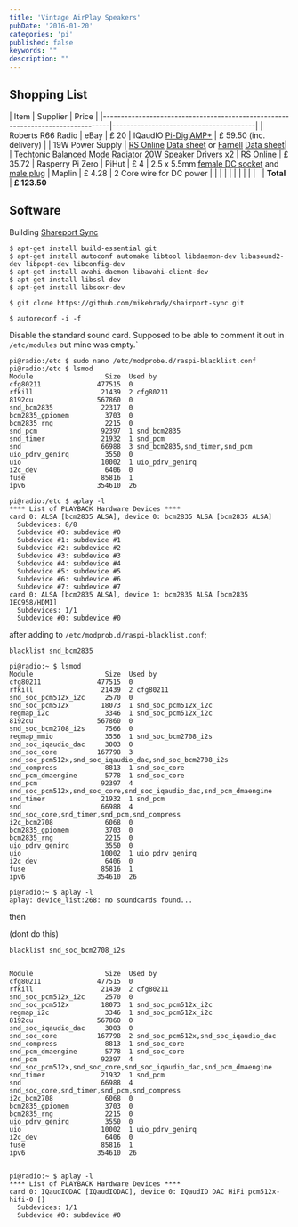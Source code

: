 ```yaml
---
title: 'Vintage AirPlay Speakers'
pubDate: '2016-01-20'
categories: 'pi'
published: false
keywords: ""
description: ""
---
```



<!-- more -->

## Shopping List

| Item | Supplier | Price |
|--------------------------------------------------------------------------------|----------------------------------------|
| Roberts R66 Radio     | eBay   | £ 20
| IQaudIO [Pi-DigiAMP+](http://www.iqaudio.co.uk/home/9-pi-digiamp-0712411999650.html)      | £ 59.50 (inc. delivery) |
| 19W Power Supply | [RS Online](http://uk.rs-online.com/web/p/desktop-power-supply/7316074/) [Data sheet](http://docs-europe.electrocomponents.com/webdocs/0f8a/0900766b80f8a1bb.pdf) or [Farnell](http://uk.farnell.com/xp-power/vef65us19/power-supply-65w-19v-3-42a/dp/2365126) [Data sheet](http://www.farnell.com/datasheets/1766195.pdf)|
| Techtonic [Balanced Mode Radiator 20W Speaker Drivers](http://www.tectonicelements.com/bmr-speakers/) x2 | [RS Online](http://uk.rs-online.com/web/p/speaker-drivers/8765241/) | £ 35.72
| Rasperry Pi Zero | PiHut | £ 4
| 2.5 x 5.5mm [female DC socket](http://www.maplin.co.uk/p/25-x-55mm-single-hole-fixing-dc-socket-jk10l) and [male plug](http://www.maplin.co.uk/p/maplin-25-x-55mm-dc-power-plug-hh62s) | Maplin | £ 4.28
| 2 Core wire for DC power | |
| | |
| | |
| | &nbsp;
| **Total** | **£ 123.50**


## Software

Building [Shareport Sync](https://github.com/mikebrady/shairport-sync)

    $ apt-get install build-essential git
    $ apt-get install autoconf automake libtool libdaemon-dev libasound2-dev libpopt-dev libconfig-dev
    $ apt-get install avahi-daemon libavahi-client-dev
    $ apt-get install libssl-dev
    $ apt-get install libsoxr-dev

    $ git clone https://github.com/mikebrady/shairport-sync.git

    $ autoreconf -i -f


Disable the standard sound card. Supposed to be able to comment it out in `/etc/modules` but mine was empty.`

    pi@radio:/etc $ sudo nano /etc/modprobe.d/raspi-blacklist.conf
    pi@radio:/etc $ lsmod
    Module                  Size  Used by
    cfg80211              477515  0
    rfkill                 21439  2 cfg80211
    8192cu                567860  0
    snd_bcm2835            22317  0
    bcm2835_gpiomem         3703  0
    bcm2835_rng             2215  0
    snd_pcm                92397  1 snd_bcm2835
    snd_timer              21932  1 snd_pcm
    snd                    66988  3 snd_bcm2835,snd_timer,snd_pcm
    uio_pdrv_genirq         3550  0
    uio                    10002  1 uio_pdrv_genirq
    i2c_dev                 6406  0
    fuse                   85816  1
    ipv6                  354610  26

    pi@radio:/etc $ aplay -l
    **** List of PLAYBACK Hardware Devices ****
    card 0: ALSA [bcm2835 ALSA], device 0: bcm2835 ALSA [bcm2835 ALSA]
      Subdevices: 8/8
      Subdevice #0: subdevice #0
      Subdevice #1: subdevice #1
      Subdevice #2: subdevice #2
      Subdevice #3: subdevice #3
      Subdevice #4: subdevice #4
      Subdevice #5: subdevice #5
      Subdevice #6: subdevice #6
      Subdevice #7: subdevice #7
    card 0: ALSA [bcm2835 ALSA], device 1: bcm2835 ALSA [bcm2835 IEC958/HDMI]
      Subdevices: 1/1
      Subdevice #0: subdevice #0

after adding to `/etc/modprob.d/raspi-blacklist.conf`;

    blacklist snd_bcm2835

    pi@radio:~ $ lsmod
    Module                  Size  Used by
    cfg80211              477515  0
    rfkill                 21439  2 cfg80211
    snd_soc_pcm512x_i2c     2570  0
    snd_soc_pcm512x        18073  1 snd_soc_pcm512x_i2c
    regmap_i2c              3346  1 snd_soc_pcm512x_i2c
    8192cu                567860  0
    snd_soc_bcm2708_i2s     7566  0
    regmap_mmio             3556  1 snd_soc_bcm2708_i2s
    snd_soc_iqaudio_dac     3003  0
    snd_soc_core          167798  3 snd_soc_pcm512x,snd_soc_iqaudio_dac,snd_soc_bcm2708_i2s
    snd_compress            8813  1 snd_soc_core
    snd_pcm_dmaengine       5778  1 snd_soc_core
    snd_pcm                92397  4 snd_soc_pcm512x,snd_soc_core,snd_soc_iqaudio_dac,snd_pcm_dmaengine
    snd_timer              21932  1 snd_pcm
    snd                    66988  4 snd_soc_core,snd_timer,snd_pcm,snd_compress
    i2c_bcm2708             6068  0
    bcm2835_gpiomem         3703  0
    bcm2835_rng             2215  0
    uio_pdrv_genirq         3550  0
    uio                    10002  1 uio_pdrv_genirq
    i2c_dev                 6406  0
    fuse                   85816  1
    ipv6                  354610  26

    pi@radio:~ $ aplay -l
    aplay: device_list:268: no soundcards found...

then

(dont do this)

    blacklist snd_soc_bcm2708_i2s


    Module                  Size  Used by
    cfg80211              477515  0
    rfkill                 21439  2 cfg80211
    snd_soc_pcm512x_i2c     2570  0
    snd_soc_pcm512x        18073  1 snd_soc_pcm512x_i2c
    regmap_i2c              3346  1 snd_soc_pcm512x_i2c
    8192cu                567860  0
    snd_soc_iqaudio_dac     3003  0
    snd_soc_core          167798  2 snd_soc_pcm512x,snd_soc_iqaudio_dac
    snd_compress            8813  1 snd_soc_core
    snd_pcm_dmaengine       5778  1 snd_soc_core
    snd_pcm                92397  4 snd_soc_pcm512x,snd_soc_core,snd_soc_iqaudio_dac,snd_pcm_dmaengine
    snd_timer              21932  1 snd_pcm
    snd                    66988  4 snd_soc_core,snd_timer,snd_pcm,snd_compress
    i2c_bcm2708             6068  0
    bcm2835_gpiomem         3703  0
    bcm2835_rng             2215  0
    uio_pdrv_genirq         3550  0
    uio                    10002  1 uio_pdrv_genirq
    i2c_dev                 6406  0
    fuse                   85816  1
    ipv6                  354610  26


    pi@radio:~ $ aplay -l
    **** List of PLAYBACK Hardware Devices ****
    card 0: IQaudIODAC [IQaudIODAC], device 0: IQaudIO DAC HiFi pcm512x-hifi-0 []
      Subdevices: 1/1
      Subdevice #0: subdevice #0